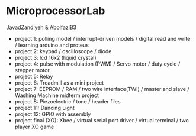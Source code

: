 # MicroprocessorLab
[JavadZandiyeh](https://github.com/JavadZandiyeh) & [AbolfazlB3](https://github.com/AbolfazlB3)<br/>
- project 1: polling model / interrupt-driven models / digital read and write / learning arduino and proteus
- project 2: keypad / oscilloscope / diode
- project 3: lcd 16x2 (liquid crystal)
- project 4: pulse with modulation (PWM) / Servo motor / duty cycle / stepper motor
- project 5: Relay
- project 6: Treadmill as a mini project
- project 7: EEPROM / RAM / two wire interface(TWI) / master and slave / Washing Machine midterm project
- project 8: Piezoelectric / tone / header files
- project 11: Dancing Light
- project 12: GPIO with assembly
- project final (XO): Xbee / virtual serial port driver / virtual terminal / two player XO game
